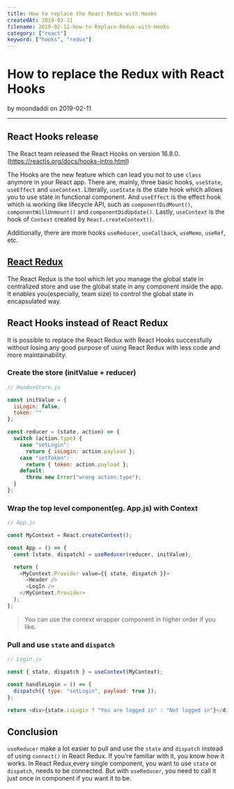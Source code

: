 ```yaml
---
title: How to replace the React Redux with Hooks
createdAt: 2019-02-11
filename: 2019-02-11-How-to-Replace-Redux-with-Hooks
category: ["react"]
keyword: ["hooks", "redux"]
---
```


# How to replace the Redux with React Hooks

by moondaddi on 2019-02-11

---

## React Hooks release

The React team released the React Hooks on version 16.8.0. (https://reactjs.org/docs/hooks-intro.html)

The Hooks are the new feature which can lead you not to use `class` anymore in your React app. There are, mainly, three basic hooks, `useState`, `useEffect` and `useContext`. Literally, `useState` is the state hook which allows you to use state in functional component. And `useEffect` is the effect hook which is working like lifecycle API, such as `componentDidMount()`, `componentWillUnmount()` and `componentDidUpdate()`. Lastly, `useContext` is the hook of `Context` created by `React.createContext()`.

Additionally, there are more hooks `useReducer`, `useCallback`, `useMemo`, `useRef`, etc.

## [React Redux](https://react-redux.js.org/introduction/quick-start)

The React Redux is the tool which let you manage the global state in centralized store and use the global state in any component inside the app. It enables you(especially, team size) to control the global state in encapsulated way.

## React Hooks instead of React Redux

It is possible to replace the React Redux with React Hooks successfully without losing any good purpose of using React Redux with less code and more maintainability.

### Create the store (initValue + reducer)

```javascript
// HooduxStore.js

const initValue = {
  isLogin: false,
  token: ""
};

const reducer = (state, action) => {
  switch (action.type) {
    case "setLogin":
      return { isLogin: action.payload };
    case "setToken":
      return { token: action.payload };
    default:
      throw new Error("wrong action.type");
  }
};
```

### Wrap the top level component(eg. App.js) with Context

```javascript
// App.js

const MyContext = React.createContext();

const App = () => {
  const [state, dispatch] = useReducer(reducer, initValue);

  return (
    <MyContext.Provider value={{ state, dispatch }}>
      <Header />
      <LogIn />
    </MyContext.Provider>
  );
};
```

> You can use the context wrapper component in higher order if you like.

### Pull and use `state` and `dispatch`

```javascript
// Login.js

const { state, dispatch } = useContext(MyContext);

const handleLogin = () => {
  dispatch({ type: "setLogin", payload: true });
};

return <div>{state.isLogin ? "You are logged in" : "Not logged in"}</div>;
```

## Conclusion

`useReducer` make a lot easier to pull and use the `state` and `dispatch` instead of using `connect()` in React Redux. If you're familiar with it, you know how it works. In React Redux,every single component, you want to use `state` or `dispatch`, needs to be connected. But with `useReducer`, you need to call it just once in component if you want it to be.
